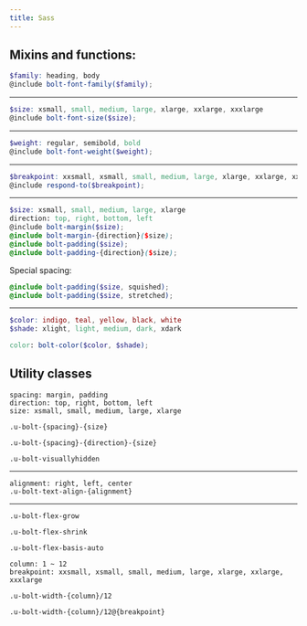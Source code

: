 ```yaml
---
title: Sass 
---
```



## Mixins and functions:


```scss
$family: heading, body
@include bolt-font-family($family);
```

---

```scss
$size: xsmall, small, medium, large, xlarge, xxlarge, xxxlarge
@include bolt-font-size($size);
```

---

```scss
$weight: regular, semibold, bold
@include bolt-font-weight($weight);
```

---

```scss
$breakpoint: xxsmall, xsmall, small, medium, large, xlarge, xxlarge, xxxlarge
@include respond-to($breakpoint);
```

---

```scss
$size: xsmall, small, medium, large, xlarge
direction: top, right, bottom, left
@include bolt-margin($size);
@include bolt-margin-{direction}($size);
@include bolt-padding($size);
@include bolt-padding-{direction}($size);

```

Special spacing:

```scss
@include bolt-padding($size, squished);
@include bolt-padding($size, stretched);
```

---

```scss
$color: indigo, teal, yellow, black, white
$shade: xlight, light, medium, dark, xdark

color: bolt-color($color, $shade);
```


## Utility classes

```
spacing: margin, padding
direction: top, right, bottom, left
size: xsmall, small, medium, large, xlarge

.u-bolt-{spacing}-{size}

.u-bolt-{spacing}-{direction}-{size}
```

```
.u-bolt-visuallyhidden
```

---

```
alignment: right, left, center
.u-bolt-text-align-{alignment}
```

---

```
.u-bolt-flex-grow

.u-bolt-flex-shrink

.u-bolt-flex-basis-auto

column: 1 ~ 12
breakpoint: xxsmall, xsmall, small, medium, large, xlarge, xxlarge, xxxlarge

.u-bolt-width-{column}/12 

.u-bolt-width-{column}/12@{breakpoint} 
```
